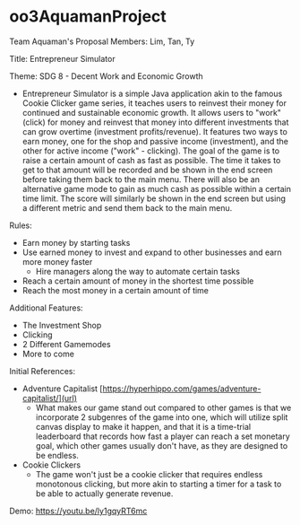 # oo3AquamanProject
Team Aquaman's Proposal 
Members: Lim, Tan, Ty

Title: Entrepreneur Simulator

Theme: SDG 8 - Decent Work and Economic Growth

- Entrepreneur Simulator is a simple Java application akin to the famous Cookie Clicker game series, it teaches users to reinvest their money for continued and sustainable economic growth. It allows users to "work" (click) for money and reinvest that money into different investments that can grow overtime (investment profits/revenue). It features two ways to earn money, one for the shop and passive income (investment), and the other for active income ("work" - clicking). The goal of the game is to raise a certain amount of cash as fast as possible. The time it takes to get to that amount will be recorded and be shown in the end screen before taking them back to the main menu. There will also be an alternative game mode to gain as much cash as possible within a certain time limit. The score will similarly be shown in the end screen but using a different metric and send them back to the main menu.

Rules:
- Earn money by starting tasks
- Use earned money to invest and expand to other businesses and earn more money faster
  - Hire managers along the way to automate certain tasks
- Reach a certain amount of money in the shortest time possible
- Reach the most money in a certain amount of time

Additional Features: 
+ The Investment Shop
+ Clicking
+ 2 Different Gamemodes
+ More to come

Initial References:
+ Adventure Capitalist [https://hyperhippo.com/games/adventure-capitalist/](url)
    + What makes our game stand out compared to other games is that we incorporate 2 subgenres of the game into one, which will utilize           split canvas display to make it happen, and that it is a time-trial leaderboard that records how fast a player can reach a set              monetary goal, which other games usually don't have, as they are designed to be endless.
+ Cookie Clickers
    + The game won't just be a cookie clicker that requires endless monotonous clicking, but more akin to starting a timer for a task to be       able to actually generate revenue.

Demo:
https://youtu.be/ly1gqyRT6mc 
